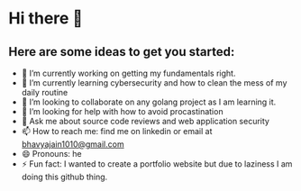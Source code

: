 # Hi there 👋


## Here are some ideas to get you started:

- 🔭 I’m currently working on getting my fundamentals right.
- 🌱 I’m currently learning cybersecurity and how to clean the mess of my daily routine
- 👯 I’m looking to collaborate on any golang project as I am learning it.
- 🤔 I’m looking for help with how to avoid procastination
- 💬 Ask me about source code reviews and web application security
- 📫 How to reach me: find me on linkedin or email at bhavyajain1010@gmail.com
- 😄 Pronouns: he
- ⚡ Fun fact: I wanted to create a portfolio website but due to laziness I am doing this github thing.

